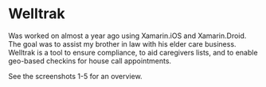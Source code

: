 # Welltrak
Was worked on almost a year ago using Xamarin.iOS and Xamarin.Droid. The goal was to assist my brother in law with his elder care business. Welltrak is a tool to ensure compliance, to aid caregivers lists, and to enable geo-based checkins for house call appointments. 

See the screenshots 1-5 for an overview.
